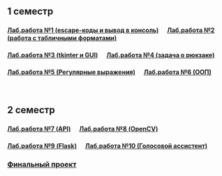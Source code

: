 ## 1 семестр

#### [Лаб.работа №1 (escape-коды и вывод в консоль)](https://github.com/ITMOPython-2022/Lab-1) ㅤ [Лаб.работа №2 (работа с табличными форматами)](https://github.com/ITMOPython-2022/Lab-2)
#### [Лаб.работа №3 (tkinter и GUI)](https://github.com/ITMOPython-2022/Lab-3) ㅤ [Лаб.работа №4 (задача о рюкзаке)](https://github.com/ITMOPython-2022/Lab-4)
#### [Лаб.работа №5 (Регулярные выражения)](https://github.com/ITMOPython-2022/Lab-5) ㅤ [Лаб.работа №6 (ООП)](https://github.com/ITMOPython-2022/Lab-6)

<br>

## 2 семестр

#### [Лаб.работа №7 (API)](https://github.com/ITMOPython-2022/Lab-7) ㅤ [Лаб.работа №8 (OpenCV)](https://github.com/ITMOPython-2022/Lab-8)
#### [Лаб.работа №9 (Flask)](https://github.com/ITMOPython-2022/Lab-9) ㅤ [Лаб.работа №10 (Голосовой ассистент)](https://github.com/ITMOPython-2022/Lab-10)
### [Финальный проект](https://github.com/ITMOPython-2022/OneLastJob)
